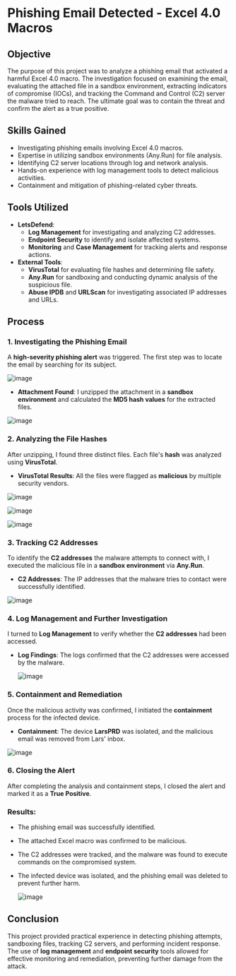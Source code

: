 # Phishing Email Detected - Excel 4.0 Macros

## Objective
The purpose of this project was to analyze a phishing email that activated a harmful Excel 4.0 macro. The investigation focused on examining the email, evaluating the attached file in a sandbox environment, extracting indicators of compromise (IOCs), and tracking the Command and Control (C2) server the malware tried to reach. The ultimate goal was to contain the threat and confirm the alert as a true positive.

## Skills Gained
- Investigating phishing emails involving Excel 4.0 macros.
- Expertise in utilizing sandbox environments (Any.Run) for file analysis.
- Identifying C2 server locations through log and network analysis.
- Hands-on experience with log management tools to detect malicious activities.
- Containment and mitigation of phishing-related cyber threats.

## Tools Utilized
- **LetsDefend**:
  - **Log Management** for investigating and analyzing C2 addresses.
  - **Endpoint Security** to identify and isolate affected systems.
  - **Monitoring** and **Case Management** for tracking alerts and response actions.
- **External Tools**:
  - **VirusTotal** for evaluating file hashes and determining file safety.
  - **Any.Run** for sandboxing and conducting dynamic analysis of the suspicious file.
  - **Abuse IPDB** and **URLScan** for investigating associated IP addresses and URLs.

## Process

### 1. Investigating the Phishing Email
A **high-severity phishing alert** was triggered. The first step was to locate the email by searching for its subject.

  ![image](https://github.com/user-attachments/assets/30f94208-0d23-48cd-9ec0-c38743eee04b)


- **Attachment Found**: I unzipped the attachment in a **sandbox environment** and calculated the **MD5 hash values** for the extracted files.

![image](https://github.com/user-attachments/assets/92bce36f-4ee3-4862-8d9e-89432e895d39)


### 2. Analyzing the File Hashes
After unzipping, I found three distinct files. Each file's **hash** was analyzed using **VirusTotal**.

- **VirusTotal Results**: All the files were flagged as **malicious** by multiple security vendors.

![image](https://github.com/user-attachments/assets/b3e79c2c-6ef8-41ff-ab11-bec9ec6efd45)

![image](https://github.com/user-attachments/assets/554f59f0-0432-47d2-8c9a-dd163be47555)

  ![image](https://github.com/user-attachments/assets/1d494a70-1022-489a-a5cc-58adf2d78caa)

  
### 3. Tracking C2 Addresses
To identify the **C2 addresses** the malware attempts to connect with, I executed the malicious file in a **sandbox environment** via **Any.Run**.

- **C2 Addresses**: The IP addresses that the malware tries to contact were successfully identified.

![image](https://github.com/user-attachments/assets/75186173-22f9-4722-82cf-1714d4571c23)


### 4. Log Management and Further Investigation
I turned to **Log Management** to verify whether the **C2 addresses** had been accessed.

- **Log Findings**: The logs confirmed that the C2 addresses were accessed by the malware.

   ![image](https://github.com/user-attachments/assets/33538251-4585-4b11-a042-4b41cbb04e61)


### 5. Containment and Remediation
Once the malicious activity was confirmed, I initiated the **containment** process for the infected device.

- **Containment**: The device **LarsPRD** was isolated, and the malicious email was removed from Lars' inbox.

![image](https://github.com/user-attachments/assets/69b9112a-cbd8-4cdb-9926-aa479a6532a6)


### 6. Closing the Alert
After completing the analysis and containment steps, I closed the alert and marked it as a **True Positive**.

### Results:
- The phishing email was successfully identified.
- The attached Excel macro was confirmed to be malicious.
- The C2 addresses were tracked, and the malware was found to execute commands on the compromised system.
- The infected device was isolated, and the phishing email was deleted to prevent further harm.

   ![image](https://github.com/user-attachments/assets/462f0576-9ed9-4b1f-8f9c-e0a2538ff0b1)


## Conclusion
This project provided practical experience in detecting phishing attempts, sandboxing files, tracking C2 servers, and performing incident response. The use of **log management** and **endpoint security** tools allowed for effective monitoring and remediation, preventing further damage from the attack.
